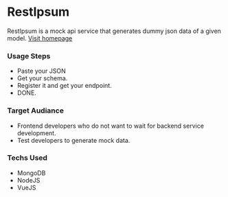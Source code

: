 # RestIpsum #

RestIpsum is a mock api service that generates dummy json data of a given model.
[Visit homepage](https://restipsum.com)

### Usage Steps ###

* Paste your JSON
* Get your schema.
* Register it and get your endpoint.
* DONE.

### Target Audiance ###

* Frontend developers who do not want to wait for backend service development.
* Test developers to generate mock data.

### Techs Used ###

* MongoDB
* NodeJS
* VueJS
